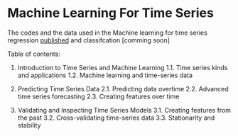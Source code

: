 # Machine Learning For Time Series 

The codes and the data used in the Machine learning for time series regression [published](https://pub.towardsai.net/machine-learning-for-time-series-data-in-python-regression-5e19fa2e7471) and classifcation [comming soon]

Table of contents:
1. Introduction to Time Series and Machine Learning
    1.1. Time series kinds and applications
    1.2. Machine learning and time-series data

2. Predicting Time Series Data
    2.1. Predicting data overtime
    2.2. Advanced time series forecasting
    2.3. Creating features over time

3. Validating and Inspecting Time Series Models
    3.1. Creating features from the past
    3.2. Cross-validating time-series data
    3.3. Stationarity and stability
